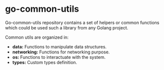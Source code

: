 # go-common-utils

Go-common-utils repository contains a set of helpers or common functions which could be used such a library from any Golang project.

Common utils are organized in:
- **data:** Functions to manipulate data structures.
- **networking:** Functions for networking purpose.
- **os:** Functions to interactuate with the system.
- **types:** Custom types definition.